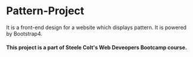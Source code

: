 # Pattern-Project
It is a front-end design for a website which displays pattern. 
It is powered by Bootstrap4.

<h4>This project is a part of Steele Colt's Web Deveopers Bootcamp course.</h4>
